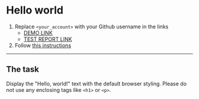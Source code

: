 # Hello world

1. Replace `<your_account>` with your Github username in the links
   - [DEMO LINK](https://eg4off.github.io/layout_hello-world/) <br>
   - [TEST REPORT LINK](https://eg4off.github.io/layout_hello-world/report/html_report/)
2. Follow [this instructions](https://mate-academy.github.io/layout_task-guideline/)

---

## The task

Display the "Hello, world!" text with the default browser styling. Please do not
use any enclosing tags like `<h1>` or `<p>`.
